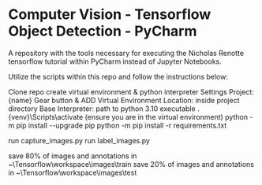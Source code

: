 # Computer Vision - Tensorflow Object Detection - PyCharm
A repository with the tools necessary for executing the Nicholas Renotte tensorflow tutorial within PyCharm instead of Jupyter Notebooks.

Utilize the scripts within this repo and follow the instructions below:

Clone repo
create virtual environment & python interpreter
	Settings
	Project: {name}
	Gear button & ADD
		Virtual Environment
		Location: inside project directory
		Base Interpreter: path to python 3.10 executable
.\{venv}\Scripts\activate
(ensure you are in the virtual environment)
python -m pip install --upgrade pip
python -m pip install -r requirements.txt

run capture_images.py
run label_images.py

save 80% of images and annotations in ~\Tensorflow\workspace\images\train
save 20% of images and annotations in ~\Tensorflow\workspace\images\test


